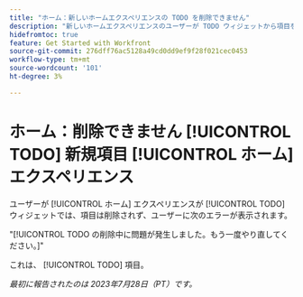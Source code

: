```yaml
---
title: "ホーム：新しいホームエクスペリエンスの TODO を削除できません"
description: "新しいホームエクスペリエンスのユーザーが TODO ウィジェットから項目を削除しようとすると、その項目は削除されず、ユーザーにエラーが表示されます。"
hidefromtoc: true
feature: Get Started with Workfront
source-git-commit: 276dff76ac5128a49cd0dd9ef9f28f021cec0453
workflow-type: tm+mt
source-wordcount: '101'
ht-degree: 3%

---
```



# ホーム：削除できません [!UICONTROL TODO] 新規項目 [!UICONTROL ホーム] エクスペリエンス

ユーザーが [!UICONTROL ホーム] エクスペリエンスが [!UICONTROL TODO] ウィジェットでは、項目は削除されず、ユーザーに次のエラーが表示されます。

&quot;[!UICONTROL TODO の削除中に問題が発生しました。もう一度やり直してください。]&quot;

これは、 [!UICONTROL TODO] 項目。

_最初に報告されたのは 2023年7月28日（PT）です。_

